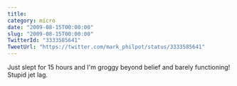```yaml
---
title: 
category: micro
date: "2009-08-15T00:00:00"
slug: "2009-08-15T00:00:00"
TwitterId: "3333585641"
TweetUrl: "https://twitter.com/mark_philpot/status/3333585641"
---
```


Just slept for 15 hours and I'm groggy beyond belief and barely functioning!
Stupid jet lag.
